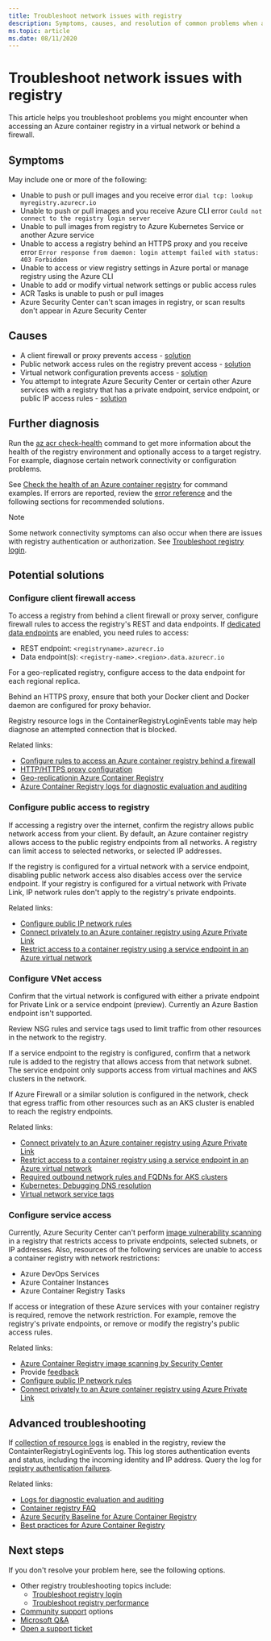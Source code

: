 ```yaml
---
title: Troubleshoot network issues with registry
description: Symptoms, causes, and resolution of common problems when accessing an Azure container registry in a virtual network or behind a firewall
ms.topic: article
ms.date: 08/11/2020
---
```


# Troubleshoot network issues with registry

This article helps you troubleshoot problems you might encounter when accessing an Azure container registry in a virtual network or behind a firewall. 

## Symptoms

May include one or more of the following:

* Unable to push or pull images and you receive error `dial tcp: lookup myregistry.azurecr.io`
* Unable to push or pull images and you receive Azure CLI error `Could not connect to the registry login server`
* Unable to pull images from registry to Azure Kubernetes Service or another Azure service
* Unable to access a registry behind an HTTPS proxy and you receive error `Error response from daemon: login attempt failed with status: 403 Forbidden`
* Unable to access or view registry settings in Azure portal or manage registry using the Azure CLI
* Unable to add or modify virtual network settings or public access rules
* ACR Tasks is unable to push or pull images
* Azure Security Center can't scan images in registry, or scan results don't appear in Azure Security Center

## Causes

* A client firewall or proxy prevents access - [solution](#configure-client-firewall-access)
* Public network access rules on the registry prevent access - [solution](#configure-public-access-to-registry)
* Virtual network configuration prevents access - [solution](#configure-vnet-access)
* You attempt to integrate Azure Security Center or certain other Azure services with a registry that has a private endpoint, service endpoint, or public IP access rules - [solution](#configure-service-access)

## Further diagnosis 

Run the [az acr check-health](/cli/azure/acr#az-acr-check-health) command to get more information about the health of the registry environment and optionally access to a target registry. For example, diagnose certain network connectivity or configuration problems. 

See [Check the health of an Azure container registry](container-registry-check-health.md) for command examples. If errors are reported, review the [error reference](container-registry-health-error-reference.md) and the following sections for recommended solutions.

> [!NOTE]
> Some network connectivity symptoms can also occur when there are issues with registry authentication or authorization. See [Troubleshoot registry login](container-registry-troubleshoot-login.md).

## Potential solutions

### Configure client firewall access

To access a registry from behind a client firewall or proxy server, configure firewall rules to access the registry's REST and data endpoints. If [dedicated data endpoints](container-registry-firewall-access-rules.md#enable-dedicated-data-endpoints) are enabled, you need rules to access:

* REST endpoint: `<registryname>.azurecr.io`
* Data endpoint(s): `<registry-name>.<region>.data.azurecr.io`

For a geo-replicated registry, configure access to the data endpoint for each regional replica.

Behind an HTTPS proxy, ensure that both your Docker client and Docker daemon are configured for proxy behavior.

Registry resource logs in the ContainerRegistryLoginEvents table may help diagnose an attempted connection that is blocked.

Related links:

* [Configure rules to access an Azure container registry behind a firewall](container-registry-firewall-access-rules.md)
* [HTTP/HTTPS proxy configuration](https://docs.docker.com/config/daemon/systemd/#httphttps-proxy)
* [Geo-replicationin Azure Container Registry](container-registry-geo-replication.md)
* [Azure Container Registry logs for diagnostic evaluation and auditing](container-registry-diagnostics-audit-logs.md)

### Configure public access to registry

If accessing a registry over the internet, confirm the registry allows public network access from your client. By default, an Azure container registry allows access to the public registry endpoints from all networks. A registry can limit access to selected networks, or selected IP addresses. 

If the registry is configured for a virtual network with a service endpoint, disabling public network access also disables access over the service endpoint. If your registry is configured for a virtual network with Private Link, IP network rules don't apply to the registry's private endpoints. 

Related links:

* [Configure public IP network rules](container-registry-access-selected-networks.md)
* [Connect privately to an Azure container registry using Azure Private Link](container-registry-private-link.md)
* [Restrict access to a container registry using a service endpoint in an Azure virtual network](container-registry-vnet.md)


### Configure VNet access

Confirm that the virtual network is configured with either a private endpoint for Private Link or a service endpoint (preview). Currently an Azure Bastion endpoint isn't supported.

Review NSG rules and service tags used to limit traffic from other resources in the network to the registry. 

If a service endpoint to the registry is configured, confirm that a network rule is added to the registry that allows access from that network subnet. The service endpoint only supports access from virtual machines and AKS clusters in the network.

If Azure Firewall or a similar solution is configured in the network, check that egress traffic from other resources such as an AKS cluster is enabled to reach the registry endpoints.

Related links:

* [Connect privately to an Azure container registry using Azure Private Link](container-registry-private-link.md)
* [Restrict access to a container registry using a service endpoint in an Azure virtual network](container-registry-vnet.md)
* [Required outbound network rules and FQDNs for AKS clusters](../aks/limit-egress-traffic.md#required-outbound-network-rules-and-fqdns-for-aks-clusters)
* [Kubernetes: Debugging DNS resolution](https://kubernetes.io/docs/tasks/administer-cluster/dns-debugging-resolution/)
* [Virtual network service tags](../virtual-network/service-tags-overview.md)

### Configure service access

Currently, Azure Security Center can't perform [image vulnerability scanning](../articles/security-center/azure-container-registry-integration.md?toc=/azure/container-registry/toc.json&bc=/azure/container-registry/breadcrumb/toc.json) in a registry that restricts access to private endpoints, selected subnets, or IP addresses. Also, resources of the following services are unable to access a container registry with network restrictions:

* Azure DevOps Services 
* Azure Container Instances
* Azure Container Registry Tasks

If access or integration of these Azure services with your container registry is required, remove the network restriction. For example, remove the registry's private endpoints, or remove or modify the registry's public access rules.

Related links:

* [Azure Container Registry image scanning by Security Center](../security-center/azure-container-registry-integration.md)
* Provide [feedback](https://feedback.azure.com/forums/347535-azure-security-center/suggestions/41091577-enable-vulnerability-scanning-for-images-that-are)
* [Configure public IP network rules](container-registry-access-selected-networks.md)
* [Connect privately to an Azure container registry using Azure Private Link](container-registry-private-link.md)


## Advanced troubleshooting

If [collection of resource logs](container-registry-diagnostics-audit-logs.md) is enabled in the registry, review the ContainterRegistryLoginEvents log. This log stores authentication events and status, including the incoming identity and IP address. Query the log for [registry authentication failures](container-registry-diagnostics-audit-logs.md#registry-authentication-failures). 

Related links:

* [Logs for diagnostic evaluation and auditing](container-registry-diagnostics-audit-logs.md)
* [Container registry FAQ](container-registry-faq.md)
* [Azure Security Baseline for Azure Container Registry](security-baseline.md)
* [Best practices for Azure Container Registry](container-registry-best-practices.md)

## Next steps

If you don't resolve your problem here, see the following options.

* Other registry troubleshooting topics include:
  * [Troubleshoot registry login](container-registry-troubleshoot-login.md) 
  * [Troubleshoot registry performance](container-registry-troubleshoot-performance.md)
* [Community support](https://azure.microsoft.com/support/community/) options
* [Microsoft Q&A](https://docs.microsoft.com/answers/products/)
* [Open a support ticket](https://azure.microsoft.com/support/create-ticket/)


